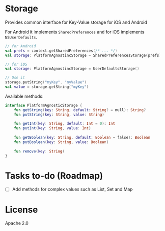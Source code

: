 
# Storage

Provides common interface for Key-Value storage for iOS and Android

For Android it implements `SharedPreferences` and for iOS implements `NSUserDefaults`.


```kotlin
// for Android
val prefs = context.getSharedPreferences(/* ... */)
val storage: PlatformAgnostincStorage = SharedPreferencesStorage(prefs)

// for iOS
val storage: PlatformAgnostincStorage = UserDefaultsStorage()

// Use it
storage.putString("myKey", "myValue")
val value = storage.getString("myKey")
```

Available methods:

```kotlin
interface PlatformAgnosticStorage {  
    fun getString(key: String, default: String? = null): String?  
    fun putString(key: String, value: String)  
  
    fun getInt(key: String, default: Int = 0): Int  
    fun putInt(key: String, value: Int)  
  
    fun getBoolean(key: String, default: Boolean = false): Boolean  
    fun putBoolean(key: String, value: Boolean)  
  
    fun remove(key: String)  
}
```

# Tasks to-do (Roadmap)

- [ ] Add methods for complex values such as List, Set and Map

# License
Apache 2.0